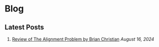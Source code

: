 # Blog

## Latest Posts

1. [Review of The Alignment Problem by Brian Christian](blog/2024-08-16.md)
   *August 16, 2024*